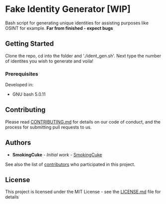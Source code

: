 # Fake Identity Generator [WIP]
Bash script for generating unique identities for assisting purposes like OSINT for example.
**Far from finished - expect bugs**
## Getting Started

Clone the repo, cd into the folder and './ident_gen.sh'. Next type the number of identites you wish to generate and voila!

### Prerequisites

Developed in: 
* GNU bash 5.0.11

## Contributing

Please read [CONTRIBUTING.md](CONTRIBUTING.md) for details on our code of conduct, and the process for submitting pull requests to us.

## Authors

* **SmokingCuke** - *Initial work* - [SmokingCuke](https://github.com/smokingcuke)

See also the list of [contributors](https://github.com/smokingcuke/fake-identity-generator/contributors) who participated in this project.

## License

This project is licensed under the MIT License - see the [LICENSE.md](LICENSE.md) file for details
